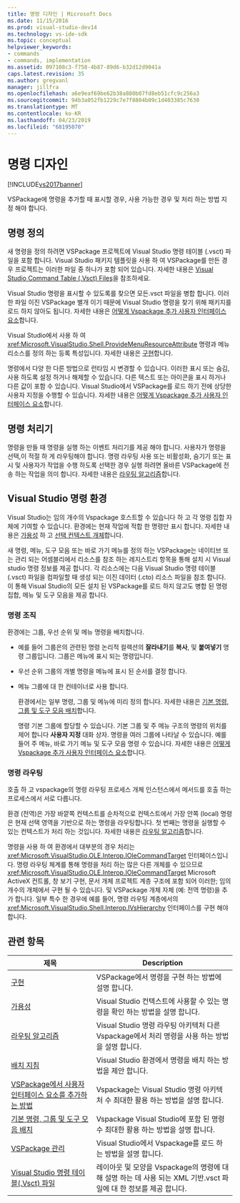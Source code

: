 ```yaml
---
title: 명령 디자인 | Microsoft Docs
ms.date: 11/15/2016
ms.prod: visual-studio-dev14
ms.technology: vs-ide-sdk
ms.topic: conceptual
helpviewer_keywords:
- commands
- commands, implementation
ms.assetid: 097108c3-f758-4b87-89d6-b32d12d9041a
caps.latest.revision: 35
ms.author: gregvanl
manager: jillfra
ms.openlocfilehash: a6e9eaf69be62b38a880b07fd8eb51cfc9c256a3
ms.sourcegitcommit: 94b3a052fb1229c7e7f8804b09c1d403385c7630
ms.translationtype: MT
ms.contentlocale: ko-KR
ms.lasthandoff: 04/23/2019
ms.locfileid: "68195070"
---
```

# <a name="command-design"></a>명령 디자인
[!INCLUDE[vs2017banner](../../includes/vs2017banner.md)]

VSPackage에 명령을 추가할 때 표시할 경우, 사용 가능한 경우 및 처리 하는 방법 지정 해야 합니다.  
  
## <a name="defining-commands"></a>명령 정의  
 새 명령을 정의 하려면 VSPackage 프로젝트에 Visual Studio 명령 테이블 (.vsct) 파일을 포함 합니다. Visual Studio 패키지 템플릿을 사용 하 여 VSPackage를 만든 경우 프로젝트는 이러한 파일 중 하나가 포함 되어 있습니다. 자세한 내용은 [Visual Studio Command Table (.Vsct) Files](../../extensibility/internals/visual-studio-command-table-dot-vsct-files.md)을 참조하세요.  
  
 Visual Studio 명령을 표시할 수 있도록를 찾으면 모든.vsct 파일을 병합 합니다. 이러한 파일 이진 VSPackage 별개 이기 때문에 Visual Studio 명령을 찾기 위해 패키지를 로드 하지 않아도 됩니다. 자세한 내용은 [어떻게 Vspackage 추가 사용자 인터페이스 요소](../../extensibility/internals/how-vspackages-add-user-interface-elements.md)합니다.  
  
 Visual Studio에서 사용 하 여 <xref:Microsoft.VisualStudio.Shell.ProvideMenuResourceAttribute> 명령과 메뉴 리소스를 정의 하는 등록 특성입니다. 자세한 내용은 [구현](../../extensibility/internals/command-implementation.md)합니다.  
  
 명령에서 다양 한 다른 방법으로 런타임 시 변경할 수 있습니다. 이러한 표시 또는 숨김, 사용 하도록 설정 하거나 해제할 수 있습니다. 다른 텍스트 또는 아이콘을 표시 하거나 다른 값이 포함 수 있습니다. Visual Studio에서 VSPackage를 로드 하기 전에 상당한 사용자 지정을 수행할 수 있습니다. 자세한 내용은 [어떻게 Vspackage 추가 사용자 인터페이스 요소](../../extensibility/internals/how-vspackages-add-user-interface-elements.md)합니다.  
  
## <a name="command-handlers"></a>명령 처리기  
 명령을 만들 때 명령을 실행 하는 이벤트 처리기를 제공 해야 합니다. 사용자가 명령을 선택,이 적절 하 게 라우팅해야 합니다. 명령 라우팅 사용 또는 비활성화, 숨기기 또는 표시 및 사용자가 작업을 수행 하도록 선택한 경우 실행 하려면 올바른 VSPackage에 전송 하는 작업을 의미 합니다. 자세한 내용은 [라우팅 알고리즘](../../extensibility/internals/command-routing-algorithm.md)합니다.  
  
## <a name="the-visual-studio-command-environment"></a>Visual Studio 명령 환경  
 Visual Studio는 임의 개수의 Vspackage 호스트할 수 있습니다 하 고 각 명령 집합 자체에 기여할 수 있습니다. 환경에는 현재 작업에 적합 한 명령만 표시 합니다. 자세한 내용은 [가용성](../../extensibility/internals/command-availability.md) 하 고 [선택 컨텍스트 개체](../../extensibility/internals/selection-context-objects.md)합니다.  
  
 새 명령, 메뉴, 도구 모음 또는 바로 가기 메뉴를 정의 하는 VSPackage는 네이티브 또는 관리 되는 어셈블리에서 리소스를 참조 하는 레지스트리 항목을 통해 설치 시 Visual studio 명령 정보를 제공 합니다. 각 리소스에는 다음 Visual Studio 명령 테이블 (.vsct) 파일을 컴파일할 때 생성 되는 이진 데이터 (.cto) 리소스 파일을 참조 합니다. 이 통해 Visual Studio의 모든 설치 된 VSPackage를 로드 하지 않고도 병합 된 명령 집합, 메뉴 및 도구 모음을 제공 합니다.  
  
### <a name="command-organization"></a>명령 조직  
 환경에는 그룹, 우선 순위 및 메뉴 명령을 배치합니다.  
  
- 예를 들어 그룹은의 관련된 명령 논리적 컬렉션의 **잘라내기**를 **복사**, 및 **붙여넣기** 명령 그룹입니다. 그룹은 메뉴에 표시 되는 명령입니다.  
  
- 우선 순위 그룹의 개별 명령을 메뉴에 표시 된 순서를 결정 합니다.  
  
- 메뉴 그룹에 대 한 컨테이너로 사용 합니다.  
  
  환경에서는 일부 명령, 그룹 및 메뉴에 미리 정의 합니다. 자세한 내용은 [기본 명령, 그룹 및 도구 모음 배치](../../extensibility/internals/default-command-group-and-toolbar-placement.md)합니다.  
  
  명령 기본 그룹에 할당할 수 있습니다. 기본 그룹 및 주 메뉴 구조의 명령의 위치를 제어 합니다 **사용자 지정** 대화 상자. 명령을 여러 그룹에 나타날 수 있습니다. 예를 들어 주 메뉴, 바로 가기 메뉴 및 도구 모음 명령 수 있습니다. 자세한 내용은 [어떻게 Vspackage 추가 사용자 인터페이스 요소](../../extensibility/internals/how-vspackages-add-user-interface-elements.md)합니다.  
  
### <a name="command-routing"></a>명령 라우팅  
 호출 하 고 vspackage의 명령 라우팅 프로세스 개체 인스턴스에서 메서드를 호출 하는 프로세스에서 서로 다릅니다.  
  
 환경 (전역)은 가장 바깥쪽 컨텍스트를 순차적으로 컨텍스트에서 가장 안쪽 (local) 명령은 현재 선택 영역을 기반으로 하는 명령을 라우팅합니다. 첫 번째는 명령을 실행할 수 있는 컨텍스트가 처리 하는 것입니다. 자세한 내용은 [라우팅 알고리즘](../../extensibility/internals/command-routing-algorithm.md)합니다.  
  
 명령을 사용 하 여 환경에서 대부분의 경우 처리는 <xref:Microsoft.VisualStudio.OLE.Interop.IOleCommandTarget> 인터페이스입니다. 명령 라우팅 체계를 통해 명령을 처리 하는 많은 다른 개체를 수 있으므로 <xref:Microsoft.VisualStudio.OLE.Interop.IOleCommandTarget> Microsoft ActiveX 컨트롤, 창 보기 구현, 문서 개체 프로젝트 계층 구조에 포함 되어 이러한; 임의 개수의 개체에서 구현 될 수 있습니다. 및 VSPackage 개체 자체 (예: 전역 명령)을 추가 합니다. 일부 특수 한 경우에 예를 들어, 명령 라우팅 계층에서의 <xref:Microsoft.VisualStudio.Shell.Interop.IVsHierarchy> 인터페이스를 구현 해야 합니다.  
  
## <a name="related-topics"></a>관련 항목  
  
|제목|Description|  
|-----------|-----------------|  
|[구현](../../extensibility/internals/command-implementation.md)|VSPackage에서 명령을 구현 하는 방법에 설명 합니다.|  
|[가용성](../../extensibility/internals/command-availability.md)|Visual Studio 컨텍스트에 사용할 수 있는 명령을 확인 하는 방법을 설명 합니다.|  
|[라우팅 알고리즘](../../extensibility/internals/command-routing-algorithm.md)|Visual Studio 명령 라우팅 아키텍처 다른 Vspackage에서 처리 명령을 사용 하는 방법을 설명 합니다.|  
|[배치 지침](../../extensibility/internals/command-placement-guidelines.md)|Visual Studio 환경에서 명령을 배치 하는 방법을 제안 합니다.|  
|[VSPackage에서 사용자 인터페이스 요소를 추가하는 방법](../../extensibility/internals/how-vspackages-add-user-interface-elements.md)|Vspackage는 Visual Studio 명령 아키텍처 수 최대한 활용 하는 방법을 설명 합니다.|  
|[기본 명령, 그룹 및 도구 모음 배치](../../extensibility/internals/default-command-group-and-toolbar-placement.md)|Vspackage Visual Studio에 포함 된 명령 수 최대한 활용 하는 방법을 설명 합니다.|  
|[VSPackage 관리](../../extensibility/managing-vspackages.md)|Visual Studio에서 Vspackage를 로드 하는 방법을 설명 합니다.|  
|[Visual Studio 명령 테이블(.Vsct) 파일](../../extensibility/internals/visual-studio-command-table-dot-vsct-files.md)|레이아웃 및 모양을 Vspackage의 명령에 대해 설명 하는 데 사용 되는 XML 기반.vsct 파일에 대 한 정보를 제공 합니다.|
